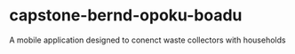 # capstone-bernd-opoku-boadu
A mobile application designed to conenct waste collectors with households
